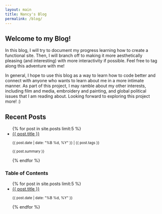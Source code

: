 ```yaml
---
layout: main
title: Nancy's Blog
permalink: /blog/
---
```



<div class="content-wrapper">
    <div class="recent-posts">
        <h2>Welcome to my Blog!</h2>
        <p>In this blog, I will try to document my progress learning how to create a functional site. Then, I will branch off to making it more aesthetically pleasing (and interesting) with more interactivity if possible. Feel free to tag along this adventure with me!</p>
        <p>In general, I hope to use this blog as a way to learn how to code better and connect with anyone who wants to learn about me in a more intimate manner. As part of this project, I may ramble about my other interests, including film and media, embroidery and painting, and global political issues that I am reading about. Looking forward to exploring this project more! :)</p>
        <h2>Recent Posts</h2>
            <ul>
                {% for post in site.posts limit:5 %}
                     <li>
                        <a href="{{ post.url | relative_url }}">{{ post.title }}</a>
                        <p><small>{{ post.date | date: "%B %d, %Y" }} | {{ post.tags }}</small></p>
                        <p><small>{{ post.summary }}</small></p>
                    </li>
                {% endfor %}
            </ul>
            </div>

<!-- Table of Contents (TOC) -->
<div class="sidebar">
    <h3>Table of Contents</h3>
        <ul>
            {% for post in site.posts limit:5 %}
                <li>
                    <a href="{{ post.url | relative_url }}">{{ post.title }}</a>
                    <p><small>{{ post.date | date: "%B %d, %Y" }}</small></p>
                </li>
            {% endfor %}
        </ul>
</div>
</div>
